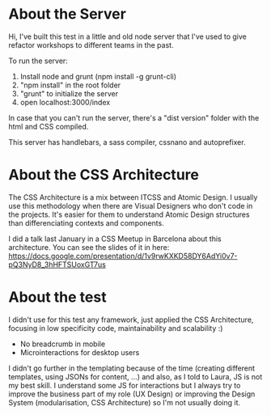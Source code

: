 # About the Server
Hi,
I've built this test in a little and old node server that I've used to give refactor workshops to different teams in the past.

To run the server:

1. Install node and grunt (npm install -g grunt-cli)
2. "npm install" in the root folder
3. "grunt" to initialize the server
4. open localhost:3000/index

In case that you can't run the server, there's a "dist version" folder with the html and CSS compiled.

This server has handlebars, a sass compiler, cssnano and autoprefixer.


# About the CSS Architecture
The CSS Architecture is a mix between ITCSS and Atomic Design. I usually use this methodology when there are Visual Designers who don't code in the projects. It's easier for them to understand Atomic Design structures than differenciating contexts and components.

I did a talk last January in a CSS Meetup in Barcelona about this architecture. You can see the slides of it in here: https://docs.google.com/presentation/d/1v9rwKXKD58DY6AdYi0v7-pQ3NyD8_3hHFTSUoxGT7us


# About the test
I didn't use for this test any framework, just applied the CSS Architecture, focusing in low specificity code, maintainability and scalability :)

+ No breadcrumb in mobile
+ Microinteractions for desktop users

I didn't go further in the templating because of the time (creating different templates, using JSONs for content, …) and also, as I told to Laura, JS is not my best skill. I understand some JS for interactions but I always try to improve the business part of my role (UX Design) or improving the Design System (modularisation, CSS Architecture) so I'm not usually doing it.
